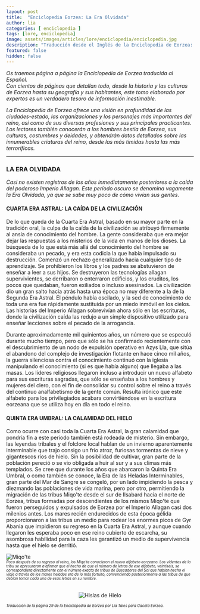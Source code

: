 ```yaml
---
layout: post
title:  "Enciclopedia Eorzea: La Era Olvidada"
author: lia
categories: [ enciclopedia ]
tags: [lore, enciclopedia]
image: assets/images/articles/lore/enciclopedia/enciclopedia.jpg
description: "Traducción desde el Inglés de la Enciclopedia de Eorzea: El Nacimiento de un Imperio V"
featured: false
hidden: false
---
```

*Os traemos página a página la Enciclopedia de Eorzea traducida al Español.<br/>
Con cientos de páginas que detallan todo, desde la historia y las culturas de Eorzea hasta su geografía y sus habitantes, este tomo elaborado por expertos es un verdadero tesoro de información inestimable.*

*La Enciclopedia de Eorzea ofrece una visión en profundidad de las ciudades-estado, las organizaciones y los personajes más importantes del reino, así como de sus diversas profesiones y sus principales practicantes. Los lectores también conocerán a los hombres bestia de Eorzea, sus culturas, costumbres y deidades, y obtendrán datos detallados sobre las innumerables criaturas del reino, desde las más tímidas hasta las más terroríficas.*

<hr/>

### LA ERA OLVIDADA

*Casi no existen registros de los años inmediatamente posteriores a la caída del poderoso Imperio Allagan. Este período oscuro se denomina vagamente la Era Olvidada, ya que se sabe muy poco de cómo vivían sus gentes.*

#### CUARTA ERA ASTRAL: LA CAÍDA DE LA CIVILIZACIÓN

De lo que queda de la Cuarta Era Astral, basado en su mayor parte en la tradición oral, la culpa de la caída de la civilización se atribuyó firmemente al ansia de conocimiento del hombre. La gente consideraba que era mejor dejar las respuestas a los misterios de la vida en manos de los dioses. La búsqueda de lo que está más allá del conocimiento del hombre se consideraba un pecado, y era esta codicia la que había impulsado su destrucción. Comenzó un rechazo generalizado hacia cualquier tipo de aprendizaje. Se prohibieron los libros y los padres se abstuvieron de enseñar a leer a sus hijos. Se destruyeron las tecnologías allagan supervivientes, se derribaron o enterraron edificios, y los eruditos, los pocos que quedaban, fueron exiliados o incluso asesinados. La civilización dio un gran salto hacia atrás hasta una época no muy diferente a la de la Segunda Era Astral. El péndulo había oscilado, y la sed de conocimiento de toda una era fue rápidamente sustituida por un miedo inmóvil en los cielos. Las historias del Imperio Allagan sobrevivían ahora sólo en las escrituras, donde la civilización caída las redujo a un simple dispositivo utilizado para enseñar lecciones sobre el pecado de la arrogancia.

Durante aproximadamente mil quinientos años, un número que se especuló durante mucho tiempo, pero que sólo se ha confirmado recientemente con el descubrimiento de un nodo de expulsión operativo en Azys Lla, que sitúa el abandono del complejo de investigación flotante en hace cinco mil años, la guerra silenciosa contra el conocimiento continuó con la iglesia manipulando el conocimiento (si es que había alguno) que llegaba a las masas. Los líderes religiosos llegaron incluso a introducir un nuevo alfabeto para sus escrituras sagradas, que sólo se enseñaba a los hombres y mujeres del clero, con el fin de consolidar su control sobre el reino a través del continuo analfabetismo de la gente común. Resulta irónico que este alfabeto para los privilegiados acabara convirtiéndose en la escritura eorzeana que se utiliza hoy en día en todo el reino.

#### QUINTA ERA UMBRAL: LA CALAMIDAD DEL HIELO

Como ocurre con casi toda la Cuarta Era Astral, la gran calamidad que pondría fin a este  periodo también está rodeada de misterio. Sin embargo, las leyendas tribales y el folclore local hablan de un invierno aparentemente interminable que trajo consigo un frío atroz, furiosas tormentas de nieve y gigantescos ríos de hielo. Sin la posibilidad de cultivar, gran parte de la población pereció o se vio obligada a huir al sur y a sus climas más templados. Se cree que durante los años que abarcaron la Quinta Era Umbral, o como también se conoce, la Era de las Heladas Interminables, gran parte del Mar de Sangre se congeló, por un lado impidiendo la pesca y diezmando las poblaciones de vida marina, pero por otro, permitiendo la migración de las tribus Miqo'te desde el sur de Ilsabard hacia el norte de Eorzea, tribus formadas por descendientes de los mismos Miqo'te que fueron perseguidos y expulsados de Eorzea por el Imperio Allagan casi dos milenios antes. Los mares recién endurecidos de esta época gélida proporcionaron a las tribus un medio para rodear los enormes picos de Gyr Abania que impidieron su regreso en la Cuarta Era Astral, y aunque cuando llegaron les esperaba poco en ese reino cubierto de escarcha, su asombrosa habilidad para la caza les garantizó un medio de supervivencia hasta que el hielo se derritió.



<div class="container">       
  <div class="row">
    <div class="col-xl">
      <img src="{{ site.baseurl }}/assets/images/articles/lore/enciclopedia/19/miqote.png" alt="Miqo'te"/>
    </div>     
    <div class="col">        
        <sub><sup><i>Poco después de su regreso al reino, los Miqo'te conocieron el nuevo alfabeto eorzeano. Los videntes de la tribu se apresuraron a afirmar que el hecho de que el número de letras de ese alfabeto, veintiséis, se correspondiera directamente con el número exacto de tribus de Buscadores del Sol que habían hecho el viaje a través de los mares helados era de lo más fortuito, convenciendo posteriormente a las tribus de que debían tomar cada una de esas letras en su nombre.</i></sup></sub>
    </div> 
  </div>
</div>

<br/>


<p align="center">
    <img src="{{ site.baseurl }}/assets/images/articles/lore/enciclopedia/19/islashielo.png" alt="Hislas de Hielo"/>
</p>


<sub><sup>*Traducción de la página 29 de la Enciclopedia de Eorzea por Lia Tales para Gaceta Eorzea.*</sup></sub>